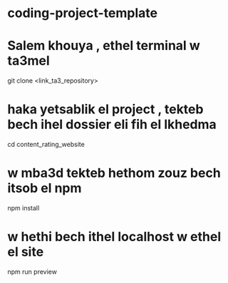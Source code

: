 # coding-project-template

# Salem khouya , ethel terminal w ta3mel
git clone <link_ta3_repository>	

# haka yetsablik el project , tekteb bech ihel dossier eli fih el lkhedma
cd content_rating_website

# w mba3d tekteb hethom zouz bech itsob el npm 
npm install

# w hethi bech ithel localhost w ethel el site
npm run preview
